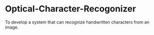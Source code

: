 # Optical-Character-Recogonizer
To develop a system that can recognize handwritten characters from an image.
